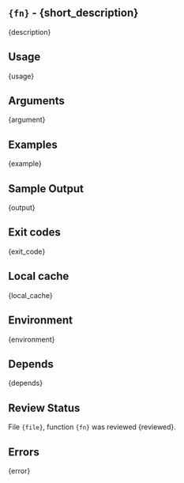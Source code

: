 ## `{fn}` - {short_description}

{description}

## Usage

{usage}

## Arguments

{argument}

## Examples

{example}

## Sample Output

{output}

## Exit codes

{exit_code}

## Local cache

{local_cache}

## Environment

{environment}

## Depends

{depends}

## Review Status

File `{file}`, function `{fn}` was reviewed {reviewed}.

## Errors

{error}
